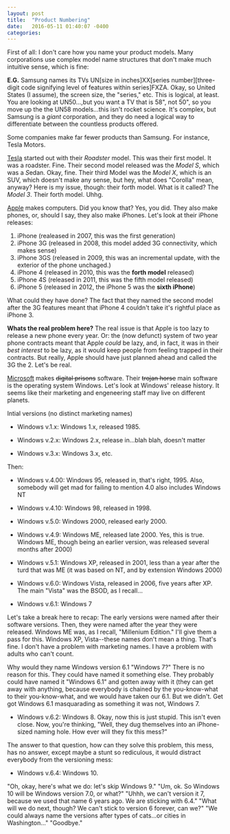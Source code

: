 ```yaml
---
layout: post
title:  "Product Numbering"
date:   2016-05-11 01:40:07 -0400
categories:
---
```


First of all: I don't care how you name your product models. Many corporations use complex model name structures that don't make much intuitive sense, which is fine:

**E.G.** Samsung names its TVs UN[size in inches]XX[series number][three-digit code signifying level of features within series]FXZA. Okay, so United States (I assume), the screen size, the "series," etc. This is logical, at least. You are looking at UN50...,but you want a TV that is 58", not 50", so you move up the the UN58 models...this isn't rocket science. It's complex, but Samsung is a *giant* corporation, and they do need a logical way to differentiate between the countless products offered.

Some companies make far fewer products than Samsung. For instance, Tesla Motors.

[Tesla](tesla.com) started out with their *Roadster* model. This was their first model. It was a roadster. Fine. Their second model released was the *Model S*, which was a *S*edan. Okay, fine. Their third Model was the *Model X*, which is an SUV, which doesn't make any sense, but hey, what does "Corolla" mean, anyway? Here is my issue, though: their forth model. What is it called? The *Model 3*. Their forth model. Uhhg.

[Apple](apple.com) makes computers. Did you know that? Yes, you did. They also make phones, or, should I say, they also make iPhones. Let's look at their iPhone releases:

1. iPhone (realeased in 2007, this was the first generation)
2. iPhone 3G (released in 2008, this model added 3G connectivity, which makes sense)
3. iPhone 3GS (released in 2009, this was an incremental update, with the exterior of the phone unchaged.)
4. iPhone 4 (released in 2010, this was the **forth model** released)
5. iPhone 4S (released in 2011, this was the fifth model released)
6. iPhone 5 (released in 2012, the iPhone 5 was the **sixth iPhone**)

What could they have done? The fact that they named the second model after the 3G features meant that iPhone 4 couldn't take it's rightful place as iPhone 3.

**Whats the real problem here?**
The real issue is that Apple is too lazy to release a new phone every year. Or: the (now defunct) system of two year phone contracts meant that Apple *could* be lazy, and, in fact, it was in their *best interest* to be lazy, as it would keep people from feeling trapped in their contracts. But really, Apple should have just planned ahead and called the 3G the 2. Let's be real.

[Microsoft](microsoft.com) makes <strike>digital prisons</strike> software. Their <strike>trojan horse</strike> main software is the operating system Windows. Let's look at Windows' release history. It seems like their marketing and engeneering staff may live on different planets.

Intial versions (no distinct marketing names)

+ Windows v.1.x: Windows 1.x, released 1985.

+ Windows v.2.x: Windows 2.x, release in...blah blah, doesn't matter

+ Windows v.3.x: Windows 3.x, etc.

Then:

+ Windows v.4.00: Windows 95, released in, that's right, 1995. Also, somebody will get mad for failing to mention 4.0 also includes Windows NT

+ Windows v.4.10: Windows 98, released in 1998.

+ Windows v.5.0: Windows 2000, released early 2000.

+ Windows v.4.9: Windows ME, released late 2000. Yes, this is true. Windows ME, though being an earlier version, was released several months after 2000)

+ Windows v.5.1: Windows XP, released in 2001, less than a year after the turd that was ME (it was based on NT, and by extension Windows 2000)

+ Windows v.6.0: Windows Vista, released in 2006, five years after XP. The main "Vista" was the BSOD, as I recall...

+ Windows v.6.1: Windows 7

Let's take a break here to recap: The early versions were named after their software versions. Then, they were named after the year they were released. Windows ME was, as I recall, "Millenium Edition." I'll give them a pass for this. Windows XP, Vista--these names don't mean a thing. That's fine. I don't have a problem with marketing names. I have a problem with adults who can't count.

Why would they name Windows version 6.1 "Windows 7?" There is no reason for this. They could have named it something else. They probably could have named it "Windows 6.1" and gotten away with it (they can get away with anything, because everybody is chained by the you-know-what to their you-know-what, and we would have taken our 6.1. But we didn't. Get got Windows 6.1 masquarading as something it was not, Windows 7.

+ Windows v.6.2: Windows 8. Okay, now this is just stupid. This isn't even close. Now, you're thinking, "Well, they dug themselves into an iPhone-sized naming hole. How ever will they fix this mess?"

The answer to that question, how can they solve this problem, this mess, has no answer, except maybe a stunt so rediculous, it would distract everybody from the versioning mess:

+ Windows v.6.4: Windows 10.

"Oh, okay, here's what we do: let's skip Windows 9."
"Um, ok. So Windows 10 will be Windows version 7.0, or what?"
"Uhhh, we can't version it 7, because we used that name 6 years ago. We are sticking with 6.4."
"What will we do next, though? We can't stick to version 6 forever, can we?"
"We could always name the versions after types of cats...or cities in Washington..."
"Goodbye."

